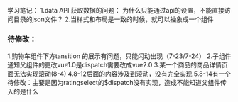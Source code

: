 学习笔记：
1.data API 获取数据的问题： 为什么只能通过api的设置，不能直接访问目录的json文件？
2.当样式和布局是一致的时候，就可以抽象成一个组件

### 待修改：
1.购物车组件下方tansition 的展示有问题，只能闪动出现（7-23/7-24）
2.子组件通知父组件的更改vue1.0是dispatch需要改成vue2.0
3.某一个商品的商品详情页面无法实现滚动(8-4)
4.8-12后面的内容涉及到滚动，没有完全实现
5.8-14有一个待修改：主要是因为ratingselect的$dispatch没有实现，造成不能知道父组件传入的是什么

